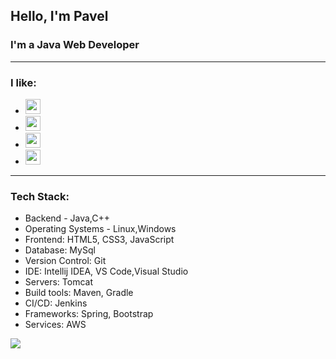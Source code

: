 ## Hello, I'm Pavel 

### I'm a Java Web Developer
-----
### I like: 

- <img alight ="left" width="24px" src="https://img.icons8.com/fluency/2x/beer.png"> 

- <img alight ="left" width="24px" src="https://img.icons8.com/color/344/java-coffee-cup-logo--v1.png"> 

- <img alight ="left" width="24px" src="https://img.icons8.com/fluency/344/bicycle.png"> 

- <img alight ="left" width="24px" src="https://img.icons8.com/color/2x/sunbathe.png"> 

-----

### Tech Stack:
- Backend - Java,C++
- Operating Systems - Linux,Windows
- Frontend: HTML5, CSS3, JavaScript
- Database: MySql
- Version Control: Git
- IDE: Intellij IDEA, VS Code,Visual Studio
- Servers: Tomcat
- Build tools: Maven, Gradle
- CI/CD: Jenkins
- Frameworks: Spring, Bootstrap 
- Services: AWS

<img alight = "middle"  src="https://cs8.pikabu.ru/post_img/2016/05/19/9/1463672575129486220.gif">


 